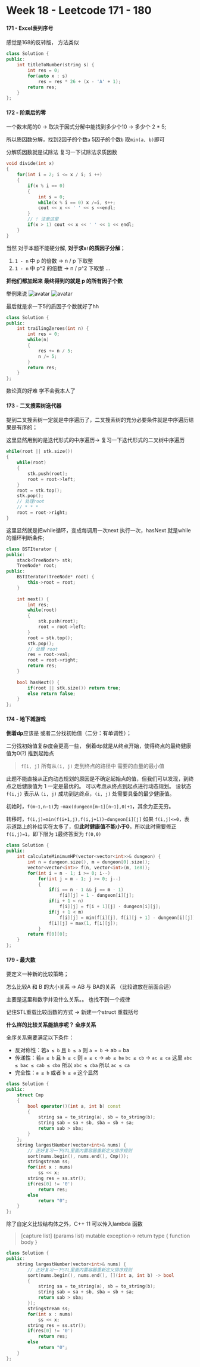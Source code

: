 <!--
 * @Description: 
 * @Versions: 
 * @Author: Vernon Cui
 * @Github: https://github.com/vernon97
 * @Date: 2021-01-06 15:33:10
 * @LastEditors: Vernon Cui
 * @LastEditTime: 2021-01-06 19:25:10
 * @FilePath: /.leetcode/Users/vernon/Leetcode-notes/week18.md
-->

# Week 18 - Leetcode 171 - 180

#### 171 - Excel表列序号

感觉是168的反转版， 方法类似

```cpp
class Solution {
public:
    int titleToNumber(string s) {
        int res = 0;
        for(auto x : s)
            res = res * 26 + (x - 'A' + 1);
        return res;
    }
};
```

#### 172 - 阶乘后的零

一个数末尾的0 -> 取决于因式分解中能找到多少个10 -> 多少个 2 * 5;

所以质因数分解，找到2因子的个数`a` 5因子的个数`b` 取`min(a, b)`即可

分解质因数就是试除法 复习一下试除法求质因数

```cpp
void divide(int x)
{
    for(int i = 2; i <= x / i; i ++)
    {
        if(x % i == 0)
        {
            int s = 0;
            while(x % i == 0) x /=i, s++;
            cout << x << ' ' << s <<endl;
        }
        // ! 注意这里
        if(x > 1) cout << x << ' ' << 1 << endl;
    }
}
```

当然 对于本题不能硬分解, **对于求`n!`的质因子分解**；

1. `1 - n` 中 p 的倍数   -> n / p 下取整
2. `1 - n` 中 p^2 的倍数 -> n / p^2 下取整
...

**把他们都加起来 最终得到的就是 p 的所有因子个数**

举例来说
![avatar](../figs/34.jpeg)
![avatar](../figs/35.jpeg)

最后就是求一下5的质因子个数就好了hh


```cpp
class Solution {
public:
    int trailingZeroes(int n) {
        int res = 0;
        while(n)
        {
            res += n / 5;
            n /= 5;
        }
        return res;
    }
};
```

数论真的好难 学不会我本人了

#### 173 - 二叉搜索树迭代器

提到二叉搜索树一定就是中序遍历了，二叉搜索树的充分必要条件就是中序遍历结果是有序的；

这里显然用到的是迭代形式的中序遍历-> 复习一下迭代形式的二叉树中序遍历

```cpp
while(root || stk.size())
{
    while(root)
    {
        stk.push(root);
        root = root->left;
    }
    root = stk.top();
    stk.pop();
    // 处理root
    // * * *
    root = root->right; 
}
```

这里显然就是把while循环，变成每调用一次next 执行一次，hasNext 就是while的循环判断条件;

```cpp
class BSTIterator {
public:
    stack<TreeNode*> stk;
    TreeNode* root;
public:
    BSTIterator(TreeNode* root) {
        this->root = root;
    }
    
    int next() {
        int res;
        while(root)
        {
            stk.push(root);
            root = root->left;
        }
        root = stk.top();
        stk.pop();
        // 处理 root
        res = root->val;
        root = root->right;
        return res;
    }
    
    bool hasNext() {
        if(root || stk.size()) return true;
        else return false;
    }
};
```

#### 174 - 地下城游戏

**倒着dp**应该是 或者二分找初始值（二分：有单调性）；

二分找初始值复杂度会更高一些， 倒着dp就是从终点开始，使得终点的最终健康值为0(?) 推到起始点

> `f[i, j]` 所有从`(i, j)` 走到终点的路径中 需要的血量的最小值

此题不能直接从正向动态规划的原因是不确定起始点的值，但我们可以发现，到终点之后健康值为 1 一定是最优的。
可以考虑从终点到起点进行动态规划。
设状态 `f(i,j)` 表示从 `(i, j)` 成功到达终点，`(i, j)` 处需要具备的最少健康值。

初始时，`f(m−1,n−1)`为 `−max(dungeon[m−1][n−1],0)+1`，其余为正无穷。

转移时，`f(i,j)=min(f(i+1,j),f(i,j+1))−dungeon[i][j]`
如果 `f(i,j)<=0`，表示道路上的补给实在太多了，但**此时健康值不能小于0**，所以此时需要修正 `f(i,j)=1`，即下限为 `1`最终答案为 `f(0,0)`

```cpp
class Solution {
public:
    int calculateMinimumHP(vector<vector<int>>& dungeon) {
        int n = dungeon.size(), m = dungeon[0].size();
        vector<vector<int>> f(n, vector<int>(m, 1e8));
        for(int i = n - 1; i >= 0; i--)
            for(int j = m - 1; j >= 0; j--)
            {
                if(i == n - 1 && j == m - 1)
                    f[i][j] = 1 - dungeon[i][j];
                if(i + 1 < n)
                    f[i][j] = f[i + 1][j] - dungeon[i][j];
                if(j + 1 < m)
                    f[i][j] = min(f[i][j], f[i][j + 1] - dungeon[i][j]);
                f[i][j] = max(1, f[i][j]);
            } 
        return f[0][0];
    }
};
```

#### 179 - 最大数

要定义一种新的比较策略；

怎么比较A 和 B 的大小关系 -> AB 与 BA的关系 （比较谁放在前面合适）

主要是这里和数字并没什么关系。。 也找不到一个规律

记住STL重载比较函数的方式 -> 新建一个struct 重载括号

**什么样的比较关系能排序呢？ 全序关系**

全序关系需要满足以下条件：

- 反对称性：若`a ≤ b` 且 `b ≤ a` 则 `a = b`  -> ab = ba
- 传递性：若`a ≤ b` 且 `b ≤ c` 则 `a ≤ c` -> `ab ≤ ba` `bc ≤ cb` -> `ac ≤ ca`
  这里 `abc ≤ bac ≤ cab ≤ cba` 所以 `abc ≤ cba` 所以 `ac ≤ ca`
- 完全性：`a ≤ b` 或者 `b ≤ a` 这个显然


```cpp
class Solution {
public:
    struct Cmp
    {
        bool operator()(int a, int b) const
        {
            string sa = to_string(a), sb = to_string(b);
            string sab = sa + sb, sba = sb + sa;
            return sab > sba;
        }
    };
    string largestNumber(vector<int>& nums) {
        // 正好复习一下STL里面内置容器重新定义排序规则
        sort(nums.begin(), nums.end(), Cmp());
        stringstream ss;
        for(int x : nums)
            ss << x;
        string res = ss.str();
        if(res[0] != '0')
            return res;
        else
            return "0";
    }
};
```

除了自定义比较结构体之外，C++ 11 可以传入lambda 函数


> [capture list] (params list) mutable exception-> return type { function body }

```cpp
class Solution {
public:
    string largestNumber(vector<int>& nums) {
        // 正好复习一下STL里面内置容器重新定义排序规则
        sort(nums.begin(), nums.end(), [](int a, int b) -> bool 
        {
            string sa = to_string(a), sb = to_string(b);
            string sab = sa + sb, sba = sb + sa;
            return sab > sba;
        });
        stringstream ss;
        for(int x : nums)
            ss << x;
        string res = ss.str();
        if(res[0] != '0')
            return res;
        else
            return "0";
    }
};
```